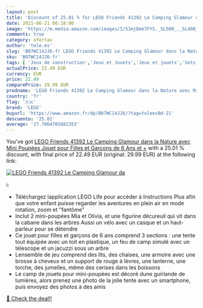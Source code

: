 ```yaml
---
layout: post
title: 'Discount of 25.01 % for LEGO Friends 41392 Le Camping Glamour da'
date: 2021-06-21 06:18:00
image: 'https://m.media-amazon.com/images/I/51mjDmk7FYS._SL500_._SL400_.jpg'
comments: true
category: ofertas
author: 'tole.es'
slug: 'B07WC14JJ6-fr LEGO Friends 41392 Le Camping Glamour dans la Nature avec...'
sku: 'B07WC14JJ6-fr'
tags: [ 'Jeux de construction','Jeux et Jouets','Jeux et jouets','Sets de jeux de construction','lego', ]
actualPrice: 22.49 EUR
currency: EUR
price: 22.49
comparePrice: 29.99 EUR
prodname: 'LEGO Friends 41392 Le Camping Glamour dans la Nature avec Mini Poupées  Jouet pour Filles et Garçons de 6 Ans et +'
country: 'fr'
flag: '🇫🇷'
brand: 'LEGO'
buyurl: 'https://www.amazon.fr/dp/B07WC14JJ6/?tag=tolees0d-21'
descuento: '25.01'
average: '27.7064705882353'
---
```


You've got [LEGO Friends 41392 Le Camping Glamour dans la Nature avec Mini Poupées  Jouet pour Filles et Garçons de 6 Ans et +](https://www.amazon.fr/dp/B07WC14JJ6/?tag=tolees0d-21) with a  25.01 % discount, with final price of 22.49 EUR (original: 29.99 EUR) at the following link:

[![LEGO Friends 41392 Le Camping Glamour da](https://m.media-amazon.com/images/I/51mjDmk7FYS._SL500_._SL400_.jpg)](https://www.amazon.fr/dp/B07WC14JJ6/?tag=tolees0d-21)

ℹ️:

- Téléchargez lapplication LEGO Life pour accéder à Instructions Plus afin que votre enfant puisse regarder les aventures en plein air en mode rotation, zoom et "fantôme"
- Inclut 2 mini-poupées Mia et Olivia, et une figurine décureuil qui vit dans la cabane dans les arbres Aussi un vélo avec un casque et un haut-parleur pour se détendre
- Ce jouet pour filles et garçons de 6 ans comprend 3 sections : une tente tout équipée avec un toit en plastique, un feu de camp simulé avec un télescope et un jacuzzi sous un arbre
- Lensemble de jeu comprend des lits, des chaises, une armoire avec une brosse à cheveux et un support de rouge à lèvres, une lanterne, une torche, des jumelles, même des cerises dans les boissons
- Le camp de jouets pour mini-poupées est décoré dune guirlande de lumières, alors prenez une photo de la jolie tente avec un smartphone, puis envoyez des photos à des amis

[🛒 Check the deal!!](https://www.amazon.fr/dp/B07WC14JJ6/?tag=tolees0d-21)
